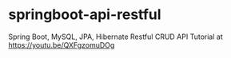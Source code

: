 # springboot-api-restful
Spring Boot, MySQL, JPA, Hibernate Restful CRUD API Tutorial at https://youtu.be/QXFgzomuDOg
